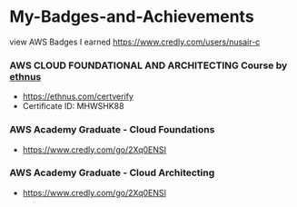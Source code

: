 # My-Badges-and-Achievements

view AWS Badges I earned 
https://www.credly.com/users/nusair-c

### AWS CLOUD FOUNDATIONAL AND ARCHITECTING Course by [ethnus ](https://ethnus.com/)
- https://ethnus.com/certverify 
- Certificate ID:  MHWSHK88  

### AWS Academy Graduate - Cloud Foundations
- https://www.credly.com/go/2Xq0ENSI

### AWS Academy Graduate - Cloud Architecting
- https://www.credly.com/go/2Xq0ENSI

